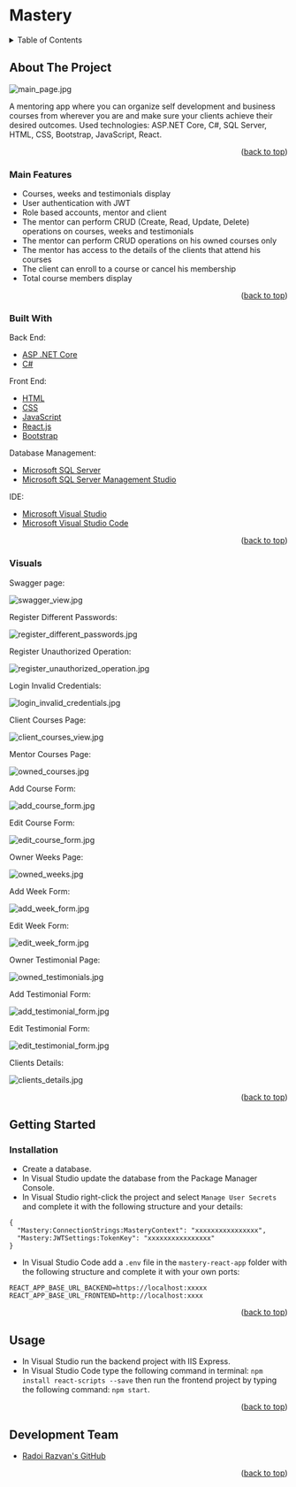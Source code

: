 <div id="top"></div>

# Mastery

<!-- TABLE OF CONTENTS -->
<details>
  <summary>Table of Contents</summary>
  <ol>
    <li>
      <a href="#about-the-project">About The Project</a>
      <ul>
        <li><a href="#main-features">Main Features</a></li>
        <li><a href="#built-with">Built With</a></li>
        <li><a href="#visuals">Visuals</a></li>
      </ul>
    </li>
    <li>
      <a href="#getting-started">Getting Started</a>
      <ul>
        <li><a href="#installation">Installation</a></li>
      </ul>
    </li>
    <li><a href="#usage">Usage</a></li>
    <li><a href="#development-team">Development Team</a></li>
  </ol>
</details>



<!-- ABOUT THE PROJECT -->
## About The Project

![main_page.jpg][main-page]

A mentoring app where you can organize self development and business courses from wherever you are and make sure your clients achieve their desired outcomes. Used technologies: ASP.NET Core, C#, SQL Server, HTML, CSS, Bootstrap, JavaScript, React.

<p align="right">(<a href="#top">back to top</a>)</p>


### Main Features

- Courses, weeks and testimonials display
- User authentication with JWT
- Role based accounts, mentor and client
- The mentor can perform CRUD (Create, Read, Update, Delete) operations on courses, weeks and testimonials
- The mentor can perform CRUD operations on his owned courses only
- The mentor has access to the details of the clients that attend his courses
- The client can enroll to a course or cancel his membership 
- Total course members display

<p align="right">(<a href="#top">back to top</a>)</p>

### Built With

Back End:
* [ASP .NET Core][asp-net-core]
* [C#][c#]

Front End:
* [HTML][html]
* [CSS][css]
* [JavaScript][js]
* [React.js][react]
* [Bootstrap][bootstrap]

Database Management:
* [Microsoft SQL Server][msql-server]
* [Microsoft SQL Server Management Studio][ssms]

IDE:
* [Microsoft Visual Studio][visual-studio]
* [Microsoft Visual Studio Code][visual-studio-code]

<p align="right">(<a href="#top">back to top</a>)</p>

### Visuals

Swagger page:

![swagger_view.jpg][swagger-view]

Register Different Passwords:

![register_different_passwords.jpg][register-different-passwords]

Register Unauthorized Operation:

![register_unauthorized_operation.jpg][register-unauthorized-operation]

Login Invalid Credentials:

![login_invalid_credentials.jpg][login-invalid-credentials] 

Client Courses Page:

![client_courses_view.jpg][client-courses-view]

Mentor Courses Page:

![owned_courses.jpg][owned-courses]

Add Course Form:

![add_course_form.jpg][add-course-form]

Edit Course Form:

![edit_course_form.jpg][edit-course-form]

Owner Weeks Page:

![owned_weeks.jpg][owned-weeks]

Add Week Form:

![add_week_form.jpg][add-week-form]

Edit Week Form:

![edit_week_form.jpg][edit-week-form]

Owner Testimonial Page:

![owned_testimonials.jpg][owned-testimonials]

Add Testimonial Form:

![add_testimonial_form.jpg][add-testimonial-form]

Edit Testimonial Form:

![edit_testimonial_form.jpg][edit-testimonial-form] 

Clients Details:

![clients_details.jpg][clients-details]

<p align="right">(<a href="#top">back to top</a>)</p>


<!-- GETTING STARTED -->
## Getting Started

### Installation

- Create a database.
- In Visual Studio update the database from the Package Manager Console.
- In Visual Studio right-click the project and select `Manage User Secrets` and complete it with the following structure and your details:
```
{
  "Mastery:ConnectionStrings:MasteryContext": "xxxxxxxxxxxxxxxx",
  "Mastery:JWTSettings:TokenKey": "xxxxxxxxxxxxxxxx"
}
```
- In Visual Studio Code add a `.env` file in the `mastery-react-app` folder with the following structure and complete it with your own ports: 
```
REACT_APP_BASE_URL_BACKEND=https://localhost:xxxxx
REACT_APP_BASE_URL_FRONTEND=http://localhost:xxxx

```

<p align="right">(<a href="#top">back to top</a>)</p>



<!-- USAGE EXAMPLES -->
## Usage

- In Visual Studio run the backend project with IIS Express.
- In Visual Studio Code type the following command in terminal: `npm install react-scripts --save` then run the frontend project by typing the following command: `npm start`.

<p align="right">(<a href="#top">back to top</a>)</p>


## Development Team

* [Radoi Razvan's GitHub][radoi-razvan]

<p align="right">(<a href="#top">back to top</a>)</p>

<!-- MARKDOWN LINKS & IMAGES -->

[asp-net-core]: https://dotnet.microsoft.com/en-us/learn/aspnet/what-is-aspnet-core
[ef-core]: https://docs.microsoft.com/en-us/ef/core/
[c#]: https://docs.microsoft.com/en-us/dotnet/csharp/
[html]: https://html.com/
[css]: https://www.w3.org/Style/CSS/Overview.en.html
[js]: https://www.javascript.com/
[react]: https://reactjs.org/
[bootstrap]: https://getbootstrap.com
[msql-server]: https://www.microsoft.com/en-us/sql-server/sql-server-2019
[ssms]: https://docs.microsoft.com/en-us/sql/ssms/download-sql-server-management-studio-ssms?view=sql-server-ver15
[visual-studio]: https://visualstudio.microsoft.com/
[visual-studio-code]: https://code.visualstudio.com/

[radoi-razvan]: https://github.com/radoi-razvan

[swagger-view]: project_photos/swagger_view.jpg
[main-page]: project_photos/main_page.jpg
[register-different-passwords]: project_photos/register_different_passwords.jpg
[register-unauthorized-operation]: project_photos/register_unauthorized_operation.jpg
[login-invalid-credentials]: project_photos/login_invalid_credentials.jpg
[client-courses-view]: project_photos/client_courses_view.jpg
[owned-courses]: project_photos/owned_courses.jpg
[add-course-form]: project_photos/add_course_form.jpg
[edit-course-form]: project_photos/edit_course_form.jpg
[owned-weeks]: project_photos/owned_weeks.jpg
[add-week-form]: project_photos/add_week_form.jpg
[edit-week-form]: project_photos/edit_week_form.jpg
[owned-testimonials]: project_photos/owned_testimonials.jpg
[add-testimonial-form]: project_photos/add_testimonial_form.jpg
[edit-testimonial-form]: project_photos/edit_testimonial_form.jpg
[clients-details]: project_photos/clients_details.jpg